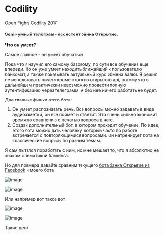 # Codility
Open Fights Codility 2017

#### Semi-умный телеграм - ассистент банка Открытие.

**Что он умеет?**

Самое главное - он умеет обучаться

Пока что я научил его самому базовому, по сути все обучение еще впереди. Но он уже умеет находить ближайший к пользователю банкомат, а также показывать актуальный курс обмена валют. Я решил не использовать ничего кроме этого из открытого api, потому что в дальнейшем практически невозможно провести полную аутентификацию через телеграмм. А без нее ничего работать не будет.


Две главные фишки этого бота:


1) Он умеет распознавать речь. Все вопросы можно задавать в виде аудиозаметки, он все поймет и ответит. Это очень сильно экономит время по сравнению с печатью вопроса в чате.
2) Создан дополнительный бот, в котором проходит обучение. По идее, этого бота можно дать человеку, который часто по работе встречается с повторяющимися вопросами. Он натренирует бота на классические вопросы по разным темам.

Я сам пытался поработать с ним, но мне мешает то, что я абсолютно не знаком с тематикой банкинга.


Но для примера давайте сравним текущего [бота банка Открытие из Facebook](https://www.facebook.com/otkritie.bot/) и моего бота 

![image](https://i.imgur.com/v1XdVaU.png "1")

![image](https://i.imgur.com/5vmHDyn.png "2")

Или например вот такое вот 

![image](https://i.imgur.com/t89sI6l.png "3")

![image](https://i.imgur.com/YBhiGSG.png "4")

Такие дела
